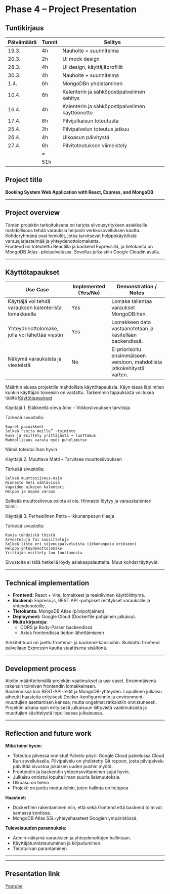 # Phase 4 – Project Presentation

## Tuntikirjaus

| Päivämäärä | Tunnit | Selitys |
|-------------|--------|---------|
| 19.3.       | 4h     | Nauhoite + suunnitelma |
| 20.3.       | 2h     | UI mock design |
| 28.3.       | 4h     | UI design, käyttäjäprofiilit |
| 30.3.       | 4h     | Nauhoite + suunnitelma |
| 1.4.        | 6h     | MongoDBn yhdistäminen |
| 10.4.       | 6h     | Kalenterin ja sähköpostipalvelimen kehitys |
| 16.4.       | 4h     | Kalenterin ja sähköpostipalvelimen käyttöönotto |
| 17.4.       | 8h     | Pilvijulkaisun toteutusta |
| 25.4.       | 3h     | Pilvipalvelun toteutus jatkuu  |
| 26.4.       | 4h     | Ulkoasun päivitystä |
| 27.4.       | 6h     | Pilvitoteutuksen viimeistely |
|             | =      |         |
|             | 51h    |         |





##  Project title

**Booking System Web Application with React, Express, and MongoDB**

---

##  Project overview

Tämän projektin tarkoituksena on tarjota siivousyrityksen asiakkaille mahdollisuus tehdä varauksia helposti verkkosovelluksen kautta. Kohderyhmänä ovat henkilöt, jotka tarvitsevat helppokäyttöistä varausjärjestelmää ja yhteydenottolomaketta.  
Frontend on toteutettu Reactilla ja backend Expressillä, ja tietokanta on MongoDB Atlas -pilvipalvelussa. Sovellus julkaistiin Google Cloudin avulla.

---

##  Käyttötapaukset

| Use Case | Implemented (Yes/No) | Demonstration / Notes |
|----------|----------------------|------------------------|
| Käyttäjä voi tehdä varauksen kalenterista lomakkeella | Yes | Lomake tallentaa varaukset MongoDB:hen. |
| Yhteydenottolomake, jolla voi lähettää viestin | Yes | Lomakkeen data vastaanotetaan ja käsitellään backendissä. |
| Näkymä varauksista ja viesteistä | No | Ei priorisoitu ensimmäiseen versioon, mahdollista jatkokehitystä varten. |


Määritin alussa projektille mahdollisia käyttötapauksia. Käyn tässä läpi miten kunkin käyttäjän toiveisiin on vastattu. 
Tarkemmin tapauksista voi lukea täältä [Käyttötapaukset](https://github.com/Jussipekkak/WebDev-Project/blob/main/README.md)

Käyttäjä 1. Eläkkeellä oleva Aino – Viikkosiivouksen tarvitsija

Tärkeää sivustolla:

    Suuret painikkeet
    Selkeä “soita meille” -toiminto
    Kuva ja esittely yrittäjästä → luottamus
    Mahdollisuus varata myös puhelimitse

Nämä toteutui ihan hyvin

Käyttäjä 2. Muuttava Matti – Tarvitsee muuttosiivouksen

Tärkeää sivustolla:

    Selkeä muuttosiivous-osio
    Hinnasto heti nähtävissä
    Vapaiden aikojen kalenteri
    Helppo ja nopea varaus

Selkeää muuttosiivous osiota ei ole. Hinnasto löytyy ja varauskalenteri toimii. 

Käyttäjä 3. Perheellinen Petra – Ikkunanpesun tilaaja

Tärkeää sivustolla:

    Kuvia tehdyistä töistä
    Arvosteluja tai suositteluja
    Selkeä lista eri siivouspalveluista (ikkunanpesu erikseen)
    Helppo yhteydenottolomake
    Yrittäjän esittely luo luottamusta

Sivustolta ei tällä hetkellä löydy asiakaspalautteita. Muut kohdat täyttyvät.

---

##  Technical implementation

- **Frontend:** React + Vite, lomakkeet ja reaktiivinen käyttöliittymä.
- **Backend:** Express.js, REST API -pohjaiset reititykset varauksille ja yhteydenotoille.
- **Tietokanta:** MongoDB Atlas (pilvipohjainen).
- **Deployment:** Google Cloud (Dockerfile pohjainen julkaisu).
- **Muita kirjastoja:**
  - CORS ja Body-Parser backendissä
  - Axios frontendissa tiedon lähettämiseen

Arkkitehtuuri on jaettu frontend- ja backend-kansioihin. Buildattu frontend palvellaan Expressin kautta staattisena sisältönä.

---

##  Development process

Aloitin määrittelemällä projektin vaatimukset ja use caset. Ensimmäisenä rakensin toimivan frontendin lomakkeineen.  
Backendissä loin REST-API-reitit ja MongoDB-yhteyden. Lopullinen julkaisu aiheutti haasteita erityisesti Docker-konfiguroinnin ja environment-muuttujien asettamisen kanssa, mutta ongelmat ratkaistiin onnistuneesti.  
Projektin aikana opin erityisesti julkaisuun liittyvistä vaatimuksista ja muuttujien käsittelystä lopullisessa julkaisussa.

---

##  Reflection and future work

**Mikä toimi hyvin:**  
- Toteutus pilvessä onnistui! Palvelu pöyrii Google Cloud palvelussa Cloud Run sovelluksella. Pilvipalvelu on yhdistetty Git repoon, josta pilvipalvelu         päivittää sivustoa jokaisen uuden pushin myötä. 
- Frontendin ja backendin yhteensovittaminen sujui hyvin.  
- Julkaisu onnistui lopulta ilman suuria lisämuutoksia.
- Ulkoasu on hieno
- Projekti on jaettu moduuleihin, joten hallinta on helppoa

**Haasteet:**  
- Dockerfilen rakentaminen niin, että sekä frontend että backend toimivat samassa kontissa.
- MongoDB Atlas SSL-yhteyshaasteet Googlen ympäristössä.

**Tulevaisuuden parannuksia:**  
- Admin-näkymä varauksien ja yhteydenottojen hallintaan.   
- Käyttäjätunnistautuminen ja kirjautuminen.
- Tietoturvan parantaminen

---


---

##  Presentation link

[Youtube](https://youtu.be/seZ6TOnDG1o)







